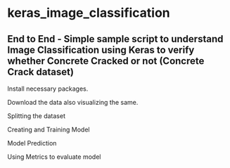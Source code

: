 # keras_image_classification
## End to End - Simple sample script to understand Image Classification using Keras to verify whether Concrete Cracked or not (Concrete Crack dataset)

Install necessary packages. 

Download the data also visualizing the same.

Splitting the dataset

Creating and Training Model

Model Prediction

Using Metrics to evaluate model
